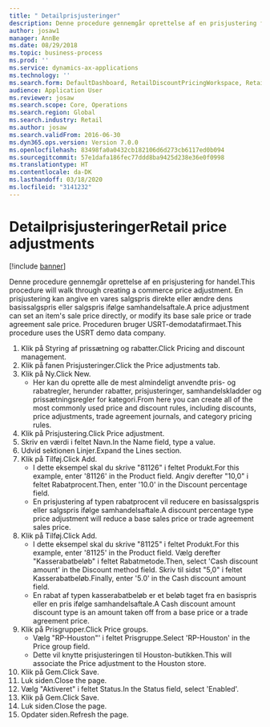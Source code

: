```yaml
---
title: " Detailprisjusteringer"
description: Denne procedure gennemgår oprettelse af en prisjustering for handel.
author: josaw1
manager: AnnBe
ms.date: 08/29/2018
ms.topic: business-process
ms.prod: ''
ms.service: dynamics-ax-applications
ms.technology: ''
ms.search.form: DefaultDashboard, RetailDiscountPricingWorkspace, RetailPeriodicDiscount, RetailDiscountPriceGroup
audience: Application User
ms.reviewer: josaw
ms.search.scope: Core, Operations
ms.search.region: Global
ms.search.industry: Retail
ms.author: josaw
ms.search.validFrom: 2016-06-30
ms.dyn365.ops.version: Version 7.0.0
ms.openlocfilehash: 83498fa0a0432cb182106d6d273cb6117ed0b094
ms.sourcegitcommit: 57e1dafa186fec77ddd8ba9425d238e36e0f0998
ms.translationtype: HT
ms.contentlocale: da-DK
ms.lasthandoff: 03/18/2020
ms.locfileid: "3141232"
---
```

# <a name="retail-price-adjustments"></a><span data-ttu-id="0483f-103"> Detailprisjusteringer</span><span class="sxs-lookup"><span data-stu-id="0483f-103">Retail price adjustments</span></span>

[!include [banner](../includes/banner.md)]

<span data-ttu-id="0483f-104">Denne procedure gennemgår oprettelse af en prisjustering for handel.</span><span class="sxs-lookup"><span data-stu-id="0483f-104">This procedure will walk through creating a commerce price adjustment.</span></span> <span data-ttu-id="0483f-105">En prisjustering kan angive en vares salgspris direkte eller ændre dens basissalgspris eller salgspris ifølge samhandelsaftale.</span><span class="sxs-lookup"><span data-stu-id="0483f-105">A price adjustment can set an item's sale price directly, or modify its base sale price or trade agreement sale price.</span></span> <span data-ttu-id="0483f-106">Proceduren bruger USRT-demodatafirmaet.</span><span class="sxs-lookup"><span data-stu-id="0483f-106">This procedure uses the USRT demo data company.</span></span>

1. <span data-ttu-id="0483f-107">Klik på Styring af prissætning og rabatter.</span><span class="sxs-lookup"><span data-stu-id="0483f-107">Click Pricing and discount management.</span></span>
2. <span data-ttu-id="0483f-108">Klik på fanen Prisjusteringer.</span><span class="sxs-lookup"><span data-stu-id="0483f-108">Click the Price adjustments tab.</span></span>
3. <span data-ttu-id="0483f-109">Klik på Ny.</span><span class="sxs-lookup"><span data-stu-id="0483f-109">Click New.</span></span>
    * <span data-ttu-id="0483f-110">Her kan du oprette alle de mest almindeligt anvendte pris- og rabatregler, herunder rabatter, prisjusteringer, samhandelskladder og prissætningsregler for kategori.</span><span class="sxs-lookup"><span data-stu-id="0483f-110">From here you can create all of the most commonly used price and discount rules, including discounts, price adjustments, trade agreement journals, and category pricing rules.</span></span>  
4. <span data-ttu-id="0483f-111">Klik på Prisjustering.</span><span class="sxs-lookup"><span data-stu-id="0483f-111">Click Price adjustment.</span></span>
5. <span data-ttu-id="0483f-112">Skriv en værdi i feltet Navn.</span><span class="sxs-lookup"><span data-stu-id="0483f-112">In the Name field, type a value.</span></span>
6. <span data-ttu-id="0483f-113">Udvid sektionen Linjer.</span><span class="sxs-lookup"><span data-stu-id="0483f-113">Expand the Lines section.</span></span>
7. <span data-ttu-id="0483f-114">Klik på Tilføj.</span><span class="sxs-lookup"><span data-stu-id="0483f-114">Click Add.</span></span>
    * <span data-ttu-id="0483f-115">I dette eksempel skal du skrive "81126" i feltet Produkt.</span><span class="sxs-lookup"><span data-stu-id="0483f-115">For this example, enter '81126' in the Product field.</span></span> <span data-ttu-id="0483f-116">Angiv derefter "10,0" i feltet Rabatprocent.</span><span class="sxs-lookup"><span data-stu-id="0483f-116">Then, enter '10.0' in the Discount percentage field.</span></span>  
    * <span data-ttu-id="0483f-117">En prisjustering af typen rabatprocent vil reducere en basissalgspris eller salgspris ifølge samhandelsaftale.</span><span class="sxs-lookup"><span data-stu-id="0483f-117">A discount percentage type price adjustment will reduce a base sales price or trade agreement sales price.</span></span>  
8. <span data-ttu-id="0483f-118">Klik på Tilføj.</span><span class="sxs-lookup"><span data-stu-id="0483f-118">Click Add.</span></span>
    * <span data-ttu-id="0483f-119">I dette eksempel skal du skrive "81125" i feltet Produkt.</span><span class="sxs-lookup"><span data-stu-id="0483f-119">For this example, enter '81125' in the Product field.</span></span> <span data-ttu-id="0483f-120">Vælg derefter "Kasserabatbeløb" i feltet Rabatmetode.</span><span class="sxs-lookup"><span data-stu-id="0483f-120">Then, select 'Cash discount amount' in the Discount method field.</span></span>    <span data-ttu-id="0483f-121">Skriv til sidst "5,0" i feltet Kasserabatbeløb.</span><span class="sxs-lookup"><span data-stu-id="0483f-121">Finally, enter '5.0' in the Cash discount amount field.</span></span>  
    * <span data-ttu-id="0483f-122">En rabat af typen kasserabatbeløb er et beløb taget fra en basispris eller en pris ifølge samhandelsaftale.</span><span class="sxs-lookup"><span data-stu-id="0483f-122">A Cash discount amount discount type is an amount taken off from a base price or a trade agreement price.</span></span>  
9. <span data-ttu-id="0483f-123">Klik på Prisgrupper.</span><span class="sxs-lookup"><span data-stu-id="0483f-123">Click Price groups.</span></span>
    * <span data-ttu-id="0483f-124">Vælg "RP-Houston"' i feltet Prisgruppe.</span><span class="sxs-lookup"><span data-stu-id="0483f-124">Select 'RP-Houston' in the Price group field.</span></span>  
    * <span data-ttu-id="0483f-125">Dette vil knytte prisjusteringen til Houston-butikken.</span><span class="sxs-lookup"><span data-stu-id="0483f-125">This will associate the Price adjustment to the Houston store.</span></span>  
10. <span data-ttu-id="0483f-126">Klik på Gem.</span><span class="sxs-lookup"><span data-stu-id="0483f-126">Click Save.</span></span>
11. <span data-ttu-id="0483f-127">Luk siden.</span><span class="sxs-lookup"><span data-stu-id="0483f-127">Close the page.</span></span>
12. <span data-ttu-id="0483f-128">Vælg "Aktiveret" i feltet Status.</span><span class="sxs-lookup"><span data-stu-id="0483f-128">In the Status field, select 'Enabled'.</span></span>
13. <span data-ttu-id="0483f-129">Klik på Gem.</span><span class="sxs-lookup"><span data-stu-id="0483f-129">Click Save.</span></span>
14. <span data-ttu-id="0483f-130">Luk siden.</span><span class="sxs-lookup"><span data-stu-id="0483f-130">Close the page.</span></span>
15. <span data-ttu-id="0483f-131">Opdater siden.</span><span class="sxs-lookup"><span data-stu-id="0483f-131">Refresh the page.</span></span>

